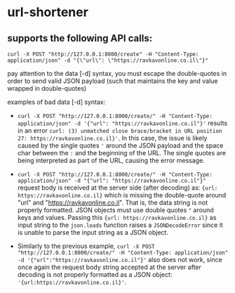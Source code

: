 # url-shortener

## supports the following API calls:

``` 
curl -X POST "http://127.0.0.1:8000/create" -H "Content-Type: application/json" -d "{\"url\": \"https://ravkavonline.co.il\"}" 

```
pay attention to the data [-d] syntax, you must escape the double-quotes in order to send valid JSON payload (such that maintains the key and value wrapped in double-quotes) 

examples of bad data [-d] syntax: 

* ```curl -X POST "http://127.0.0.1:8000/create/" -H "Content-Type: application/json" -d '{"url": "https://ravkavonline.co.il"}'``` results in an error ```curl: (3) unmatched close brace/bracket in URL position 27:
https://ravkavonline.co.il}'```. In this case, the issue is likely caused by the single quotes `'` around the JSON payload and the space char between the `:` and the beginning of the URL. The single quotes are being interpreted as part of the URL, causing the error message. 

* ``` curl -X POST "http://127.0.0.1:8000/create/" -H "Content-Type: application/json" -d "{"url": "https://ravkavonline.co.il"}" ``` request body is received at the server side (after decoding) as: ```{url: https://ravkavonline.co.il}``` which is missing the double-quote around "url" and "https://ravkavonline.co.il". That is, the data string is not properly formatted. JSON objects must use double quotes `"` around keys and values. Passing this ```{url: https://ravkavonline.co.il}``` as input string to the `json.loads` function raises a `JSONDecodeError` since it is unable to parse the input string as a JSON object.

* Similarly to the previous example, ```curl -X POST "http://127.0.0.1:8000/create/" -H "Content-Type: application/json" -d '{"url":"https://ravkavonline.co.il"}'``` also does not work, since once again the request body string accepted at the server after decoding is not properly formatted as a JSON object: ```'{url:https://ravkavonline.co.il}'```. 


